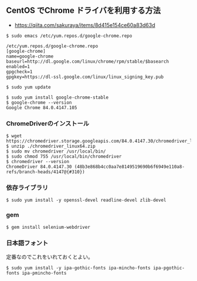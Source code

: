 ## CentOS でChrome ドライバを利用する方法
* https://qiita.com/sakuraya/items/8d415e154ce60a83d63d

```shell
$ sudo emacs /etc/yum.repos.d/google-chrome.repo
```
```shell
/etc/yum.repos.d/google-chrome.repo
[google-chrome]
name=google-chrome
baseurl=http://dl.google.com/linux/chrome/rpm/stable/$basearch
enabled=1
gpgcheck=1
gpgkey=https://dl-ssl.google.com/linux/linux_signing_key.pub
```
```shell
$ sudo yum update
```
```shell
$ sudo yum install google-chrome-stable
$ google-chrome --version
Google Chrome 84.0.4147.105
```
### ChromeDriverのインストール
```shell
$ wget https://chromedriver.storage.googleapis.com/84.0.4147.30/chromedriver_linux64.zip
$ unzip ./chromedriver_linux64.zip
$ sudo mv chromedriver /usr/local/bin/
$ sudo chmod 755 /usr/local/bin/chromedriver
$ chromedriver --version
ChromeDriver 84.0.4147.30 (48b3e868b4cc0aa7e8149519690b6f6949e110a8-refs/branch-heads/4147@{#310})
```
### 依存ライブラリ
```shell
$ sudo yum install -y openssl-devel readline-devel zlib-devel 
```
### gem
```shell
$ gem install selenium-webdriver
```
### 日本語フォント
定番なのでこれをいれておくとよい。
```shell
$ sudo yum install -y ipa-gothic-fonts ipa-mincho-fonts ipa-pgothic-fonts ipa-pmincho-fonts
```
